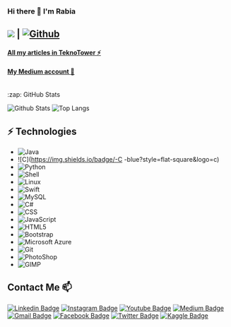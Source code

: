 ### Hi there 👋 I'm Rabia

<!--
**rabiayilmazz/rabiayilmazz** is a ✨ _special_ ✨ repository because its `README.md` (this file) appears on your GitHub profile.

Here are some ideas to get you started:

- 🔭 I’m currently working on ...
- 🌱 I’m currently learning ...
- 👯 I’m looking to collaborate on ...
- 🤔 I’m looking for help with ...
- 💬 Ask me about ...
- 📫 How to reach me: ...
- 😄 Pronouns: ...
- ⚡ Fun fact: ...
-->

## ![](https://visitor-badge.laobi.icu/badge?page_id=rabiayilmazz_rabiayilmazz) **|** [![Github](https://img.shields.io/github/followers/rabiayilmazz?label=Follow&style=social)](https://github.com/rabiayilmazz)

#### [All my articles in TeknoTower ⚡](https://teknotower.com/author/rabia-yilmaz-yazilim-muhendisi/)
#### [My Medium account 💬](https://rabiayilmazz.medium.com/)

<br />

<summary>:zap: GitHub Stats</summary>

![Github Stats](https://github-readme-stats.vercel.app/api?username=rabiayilmazz&count_private=true&show_icons=true&include_all_commits=true)
![Top Langs](https://github-readme-stats.vercel.app/api/top-langs/?username=rabiayilmazz&hide=TeX&layout=compact)


## ⚡ Technologies

*  ![Java](https://img.shields.io/badge/-Java-orange?style=flat-square&logo=java)
*  ![C](https://img.shields.io/badge/-C  -blue?style=flat-square&logo=c)
*  ![Python](https://img.shields.io/badge/-Python-green?style=flat-square&logo=python)
*  ![Shell](https://img.shields.io/badge/-Shell-black?style=flat-square&logo=shell)
*  ![Linux](https://img.shields.io/badge/-Linux-black?style=flat-square&logo=linux)
*  ![Swift](https://img.shields.io/badge/-Swift-white?style=flat-square&logo=swift)
*  ![MySQL](https://img.shields.io/badge/-MySQL-black?style=flat-square&logo=mysql)
*  ![C#](https://img.shields.io/badge/-CSharp-purple?style=flat-square&logo=csharp)
*  ![CSS](https://img.shields.io/badge/-CSS-grey?style=flat-square&logoColor=1572B6)
*  ![JavaScript](https://img.shields.io/badge/-JavaScript-black?style=flat-square&logo=javascript)
*  ![HTML5](https://img.shields.io/badge/-HTML5-E34F26?style=flat-square&logo=html5&logoColor=white)
*  ![Bootstrap](https://img.shields.io/badge/-Bootstrap-563D7C?style=flat-square&logo=bootstrap)
*  ![Microsoft Azure](https://img.shields.io/badge/Microsoft%20Azure-232F7E?style=flat-square&logo=microsoft-azure)
*  ![Git](https://img.shields.io/badge/-Git-black?style=flat-square&logo=git)
*  ![PhotoShop](https://img.shields.io/badge/-PhotoShop-black?style=flat-square&logo=photoshop)
*  ![GIMP](https://img.shields.io/badge/-GIMP-black?style=flat-square&logo=gimp)

## Contact Me 📫

[![Linkedin Badge](https://img.shields.io/badge/-rabiayilmazz-blue?style=flat-square&logo=Linkedin&logoColor=white&link=https://www.linkedin.com/in/rabiayilmazz/)](https://www.linkedin.com/in/rabiayilmazz/)
[![Instagram Badge](https://img.shields.io/badge/-rrbylmzz-purple?style=flat-square&logo=instagram&logoColor=white&link=https://instagram.com/rrbylmzz/)](https://instagram.com/rrbylmzz)
[![Youtube Badge](https://img.shields.io/badge/-rabiayilmazz-darkred?style=flat-square&logo=youtube&logoColor=white&link=https://www.youtube.com/channel/UCqyqtDl-qhb8-g1_9k7BOfQ)](https://www.youtube.com/channel/UCqyqtDl-qhb8-g1_9k7BOfQ)
[![Medium Badge](https://img.shields.io/badge/-@rabiayilmazz-03a57a?style=flat-square&labelColor=000000&logo=Medium&link=https://medium.com/@rabiayilmazz/)](https://medium.com/@rabiayilmazz)
[![Gmail Badge](https://img.shields.io/badge/-yyilmazrabiaa@gmail.com-c14438?style=flat-square&logo=Gmail&logoColor=white&link=mailto:yyilmazzrabiaa@gmail.com)](mailto:yyilmazrabiaa@gmail.com)
[![Facebook Badge](https://img.shields.io/badge/-rabiayilmazz-blue?style=flat-square&logo=Facebook&logoColor=white&link=https://www.facebook.com/rabia.yilmaz.72242/)](https://www.facebook.com/rabia.yilmaz.72242)
[![Twitter Badge](https://img.shields.io/badge/-rrbylmzz-purple?style=flat-square&logo=twitter&logoColor=white&link=https://twitter.com/rbylmzzz/)](https://twitter.com/rbylmzzz)
[![Kaggle Badge](https://img.shields.io/badge/-rabiayilmazz-blue?style=flat-square&logo=kaggle&logoColor=white&link=https://kaggle.com/rabiayilmazz/)](https://kaggle.com/rabiayilmazz)


<!--
![Nodejs](https://img.shields.io/badge/-Nodejs-black?style=flat-square&logo=Node.js)
![React](https://img.shields.io/badge/-React-black?style=flat-square&logo=react)
![C++](https://img.shields.io/badge/-C++-00599C?style=flat-square&logo=c)
![TypeScript](https://img.shields.io/badge/-TypeScript-007ACC?style=flat-square&logo=typescript)
![MongoDB](https://img.shields.io/badge/-MongoDB-black?style=flat-square&logo=mongodb)
![Redis](https://img.shields.io/badge/-Redis-black?style=flat-square&logo=Redis)
![ElasticSearch](https://img.shields.io/badge/-ElasticSearch-005571?style=flat-square&logo=elasticsearch)
![GraphQL](https://img.shields.io/badge/-GraphQL-E10098?style=flat-square&logo=graphql)
![Apollo GraphQL](https://img.shields.io/badge/-Apollo%20GraphQL-311C87?style=flat-square&logo=apollo-graphql)
![PostgreSQL](https://img.shields.io/badge/-PostgreSQL-336791?style=flat-square&logo=postgresql)
![Docker](https://img.shields.io/badge/-Docker-black?style=flat-square&logo=docker)
![DigitalOcean](https://img.shields.io/badge/-Digital%20Ocean-darkblue?style=flat-square&logo=digitalocean)
![Amazon AWS](https://img.shields.io/badge/Amazon%20AWS-232F3E?style=flat-square&logo=amazon-aws)
![Angular](https://img.shields.io/badge/-Angular-black?style=flat-square&logo=angular)
## Fancy seeing you here! <img src="https://raw.githubusercontent.com/aemmadi/aemmadi/master/wave.gif" width="30px">
I am Anirudh Emmadi, people call me Ani, currently pursuing my bachelor's degree majoring in computer science from [The Univesity of Texas at Dallas](https://utdallas.edu/). I am a tech enthusiast & an open-source advocate. I am always open to collaborating on projects and innovative/disruptive ideas. Find out more about me & feel free to connect with me here: 

-->
